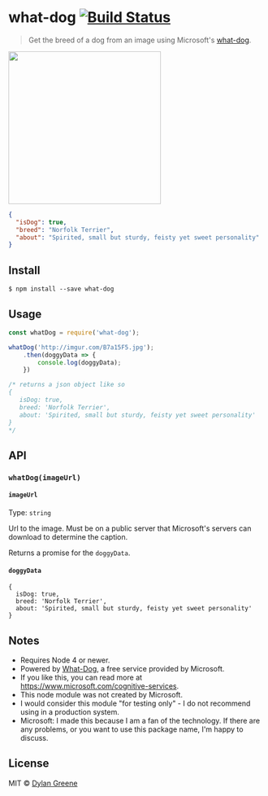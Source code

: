 # what-dog [![Build Status](https://travis-ci.org/dylang/what-dog.svg?branch=master)](https://travis-ci.org/dylang/what-dog)

> Get the breed of a dog from an image using Microsoft's [what-dog](https://www.what-dog.net/).

<img src="http://imgur.com/B7a15F5.jpg" width="300px">

```json
{
  "isDog": true,
  "breed": "Norfolk Terrier",
  "about": "Spirited, small but sturdy, feisty yet sweet personality"
}
```

## Install

```
$ npm install --save what-dog
```


## Usage

```js
const whatDog = require('what-dog');

whatDog('http://imgur.com/B7a15F5.jpg');
    .then(doggyData => {
        console.log(doggyData);
    })

/* returns a json object like so
{
   isDog: true,
   breed: 'Norfolk Terrier',
   about: 'Spirited, small but sturdy, feisty yet sweet personality'
}
*/
```


## API

### `whatDog(imageUrl)`

#### `imageUrl`

Type: `string`

Url to the image. Must be on a public server that Microsoft's servers can download to determine the caption.

Returns a promise for the `doggyData`.

#### `doggyData`

```
{
  isDog: true,
  breed: 'Norfolk Terrier',
  about: 'Spirited, small but sturdy, feisty yet sweet personality'
}
```


## Notes

* Requires Node 4 or newer.
* Powered by [What-Dog](https://www.what-dog.net/), a free service provided by Microsoft.
* If you like this, you can read more at https://www.microsoft.com/cognitive-services.
* This node module was not created by Microsoft.
* I would consider this module "for testing only" - I do not recommend using in a production system.
* Microsoft: I made this because I am a fan of the technology. If there are any problems, or you want to use this package name, I'm happy to discuss.

## License

MIT © [Dylan Greene](https://github.com/dylang)
